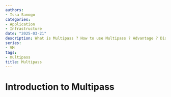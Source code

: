 ```yaml
---
authors:
- Issa Sanogo
categories:
- Application
- Infrastructure
date: "2025-03-21"
description: What is Multipass ? How to use Multipass ? Advantage ? Disadvantage ?
series:
- VM
tags:
- multipass
title: Multipass
---
```


# Introduction to Multipass
